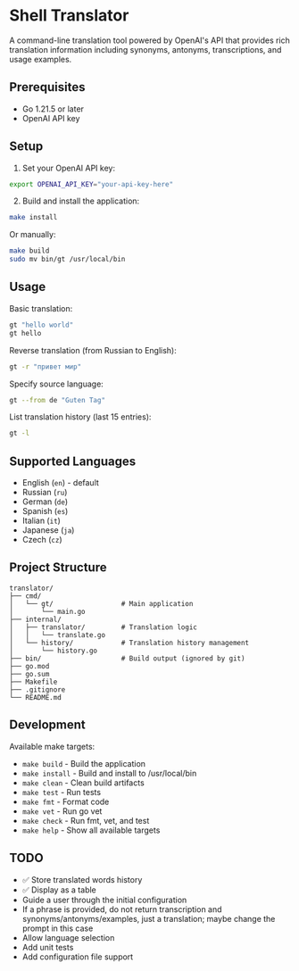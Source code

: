 # Shell Translator

A command-line translation tool powered by OpenAI's API that provides rich translation information including synonyms, antonyms, transcriptions, and usage examples.

## Prerequisites

- Go 1.21.5 or later
- OpenAI API key

## Setup

1. Set your OpenAI API key:
```bash
export OPENAI_API_KEY="your-api-key-here"
```

2. Build and install the application:
```bash
make install
```

Or manually:
```bash
make build
sudo mv bin/gt /usr/local/bin
```

## Usage

Basic translation:
```bash
gt "hello world"
gt hello
```

Reverse translation (from Russian to English):
```bash
gt -r "привет мир"
```

Specify source language:
```bash
gt --from de "Guten Tag"
```

List translation history (last 15 entries):
```bash
gt -l
```

## Supported Languages

- English (`en`) - default
- Russian (`ru`)
- German (`de`)
- Spanish (`es`)
- Italian (`it`)
- Japanese (`ja`)
- Czech (`cz`)

## Project Structure

```
translator/
├── cmd/
│   └── gt/                 # Main application
│       └── main.go
├── internal/
│   ├── translator/         # Translation logic
│   │   └── translate.go
│   └── history/            # Translation history management
│       └── history.go
├── bin/                    # Build output (ignored by git)
├── go.mod
├── go.sum
├── Makefile
├── .gitignore
└── README.md
```

## Development

Available make targets:
- `make build` - Build the application
- `make install` - Build and install to /usr/local/bin
- `make clean` - Clean build artifacts
- `make test` - Run tests
- `make fmt` - Format code
- `make vet` - Run go vet
- `make check` - Run fmt, vet, and test
- `make help` - Show all available targets

## TODO

- ✅ Store translated words history
- ✅ Display as a table
- Guide a user through the initial configuration
- If a phrase is provided, do not return transcription and synonyms/antonyms/examples, just a translation; maybe change the prompt in this case
- Allow language selection
- Add unit tests
- Add configuration file support